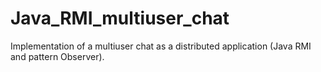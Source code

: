 # Java_RMI_multiuser_chat
Implementation of a multiuser chat as a distributed application (Java RMI and pattern Observer).
